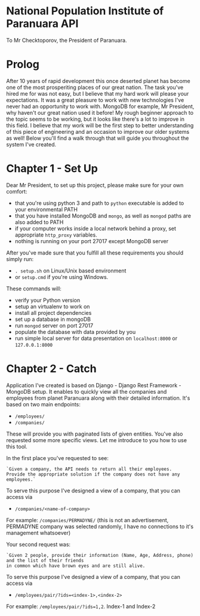 # National Population Institute of Paranuara API

To Mr Checktoporov, the President of Paranuara.

# Prolog 

After 10 years of rapid development this once deserted planet has become one of the most prosperiting places of our great nation.
The task you've hired me for was not easy, but I believe that my hard work will please your expectations. It was a great pleasure
to work with new technologies I've never had an opportunity to work with. MongoDB for example, Mr President, why haven't our great nation
used it before! My rough beginner approach to the topic seems to be working, but it looks like there's a lot to improve in 
this field. I believe that my work will be the first step to better understanding of this piece of engineering and an occasion to improve 
our older systems as well! Below you'll find a walk through that will guide you throughout the system I've created.

# Chapter 1 - Set Up

Dear Mr President, to set up this project, please make sure for your own comfort:
 - that you're using python 3 and path to `python` executable is added to your environmental PATH
 - that you have installed MongoDB and `mongo`, as well as `mongod` paths are also added to PATH
 - if your computer works inside a local network behind a proxy, set appropriate `http_proxy` variables.
 - nothing is running on your port 27017 except MongoDB server

After you've made sure that you fulfill all these requirements you should simply run:
 - `. setup.sh` on Linux/Unix based environment
 - or `setup.cmd` if you're using Windows.
 
These commands will:
 - verify your Python version
 - setup an virtualenv to work on
 - install all project dependencies
 - set up a database in mongoDB
 - run `mongod` server on port 27017
 - populate the database with data provided by you
 - run simple local server for data presentation on `localhost:8000` or `127.0.0.1:8000`
 
# Chapter 2 - Catch

Application I've created is based on Django - Django Rest Framework - MongoDB setup. 
It enables to quickly view all the companies and employees from planet Paranuara along with their detailed information.
It's based on two main endpoints:
 - `/employees/`
 - `/companies/`
 
These will provide you with paginated lists of given entities. You've also requested some more specific views.
Let me introduce to you how to use this tool.

In the first place you've requested to see:

    `Given a company, the API needs to return all their employees. 
    Provide the appropriate solution if the company does not have any employees.`

To serve this purpose I've designed a view of a company, that you can access via
 - `/companies/<name-of-company>`

For example: `/companies/PERMADYNE/` (this is not an advertisement, PERMADYNE company was selected randomly, I have no connections to it's management whatsoever)

Your second request was:

    `Given 2 people, provide their information (Name, Age, Address, phone) and the list of their friends 
    in common which have brown eyes and are still alive.
    
To serve this purpose I've designed a view of a company, that you can access via
 - `/employees/pair/?ids=<index-1>,<index-2>`

For example: `/employees/pair/?ids=1,2`. Index-1 and Index-2 
